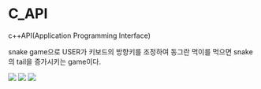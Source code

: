 # C_API
c++API(Application Programming Interface)

snake game으로 USER가 키보드의 방향키를 조정하여 동그란 먹이를 먹으면 snake의 tail을 증가시키는 game이다. 

<img src="https://user-images.githubusercontent.com/110768149/208282195-61cd42ab-145f-412a-b142-fbd62881e4b5.png"/>

<img src ="https://user-images.githubusercontent.com/110768149/208282196-44d15010-de9d-4c58-bf97-dd024c38f00d.png"/>
<img src ="https://user-images.githubusercontent.com/110768149/208282198-22e98215-e036-4852-bcd9-ba94d86d5636.png"/>
